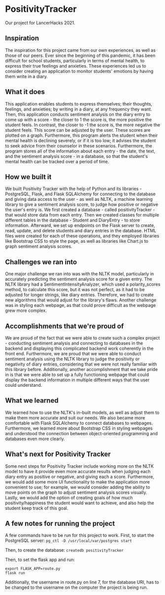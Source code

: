 # PositivityTracker
Our project for LancerHacks 2021.

## Inspiration

The inspiration for this project came from our own experiences, as well as those of our peers. Ever since the beginning of this pandemic, it has been difficult for school students, particularly in terms of mental health, to express their true feelings and anxieties. These experiences led us to consider creating an application to monitor students' emotions by having them write in a diary.

## What it does

This application enables students to express themselves; their thoughts, feelings, and anxieties; by writing in a diary, at any frequency they want. Then, this application conducts sentiment analysis on the diary entry to come up with a score - the closer to 1 the score is, the more positive the student feels. In contrast, the closer to -1 the score is, the more negative the student feels. This score can be adjusted by the user. These scores are plotted on a graph. Furthermore, this program alerts the student when their mental health is declining severely, or if it is too low; it advises the student to seek advice from their counselor in these scenarios. Furthermore, the program stores all of the information about each entry - the date, the text, and the sentiment analysis score - in a database, so that the student's mental health can be tracked over a period of time.

## How we built it

We built Positivity Tracker with the help of Python and its libraries - PostgreSQL, Flask, and Flask SQLAlchemy for connecting to the database and giving data access to the user - as well as NLTK, a machine learning library to give a sentiment analysis score, to judge how positive or negative the user's entry is. We first created a database - called positivityTracker - that would store data from each entry. Then we created classes for multiple different tables in the database - Student and DiaryEntry - to store information. Afterward, we set up endpoints on the Flask server to create, read, update, and delete students and diary entries in the database. HTML files were created for each of these operations, and they employed libraries like Bootstrap CSS to style the page, as well as libraries like Chart.js to graph sentiment analysis scores.

## Challenges we ran into

One major challenge we ran into was with the NLTK model, particularly in accurately predicting the sentiment analysis score for a given entry. The NLTK library had a SentimentIntensityAnalyzer, which used a polarity_scores method, to calculate this score, but it was not perfect, as it had to be adjusted for longer strings, like diary entries. Therefore, we had to create new algorithms that would adjust for the library's flaws. Another challenge was in styling each webpage, as that could prove difficult as the webpage grew more complex.

## Accomplishments that we're proud of

We are proud of the fact that we were able to create such a complex project - conducting sentiment analysis and connecting to databases in the backend and displaying this complicated backend work coherently in the front end. Furthermore, we are proud that we were able to conduct sentiment analysis using the NLTK library to judge the positivity or negativity of diary entries, considering that we were not really familiar with this library before. Additionally, another accomplishment that we take pride in is that we were able to set up a fully functioning webpage that could display the backend information in multiple different ways that the user could understand.

## What we learned

We learned how to use the NLTK's in-built models, as well as adjust them to make them more accurate and suit our needs. We also became more comfortable with Flask SQLAlchemy to connect databases to webpages. Furthermore, we learned more about Bootstrap CSS in styling webpages and understood the connection between object-oriented programming and databases even more clearly.

## What's next for Positivity Tracker

Some next steps for Positivity Tracker include working more on the NLTK model to have it provide even more accurate results when judging each diary entry as positive or negative, and giving each a score. Furthermore, we would add some more UI functionality to make the application more convenient to use; for example, we would consider adding the ability to move points on the graph to adjust sentiment analysis scores visually. Lastly, we would add the option of creating goals of how much positivity/happiness the student would want to achieve, and also help the student keep track of this goal.

## A few notes for running the project
A few commands have to be run for this project to work.
First, to start the PostgreSQL server:
`pg_ctl -D /usr/local/var/postgres start`

Then, to create the database:
`createdb positivityTracker`

Then, to set the flask app and run:
```
export FLASK_APP=route.py
flask run

```
Additionally, the username in route.py on line 7, for the database URI, has to be changed to the username on the computer the project is being run.
